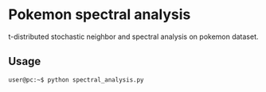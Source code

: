 # Pokemon spectral analysis
t-distributed stochastic neighbor and spectral analysis on pokemon dataset.

## Usage
```console
user@pc:~$ python spectral_analysis.py
```
